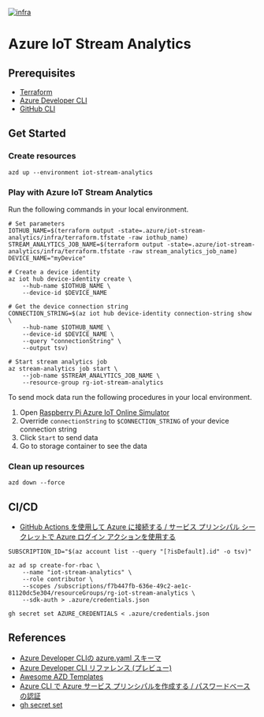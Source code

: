 [![infra](https://github.com/ks6088ts-labs/azure-iot-stream-analytics/workflows/infra/badge.svg)](https://github.com/ks6088ts-labs/azure-iot-stream-analytics/actions/workflows/infra.yml)

# Azure IoT Stream Analytics

## Prerequisites

- [Terraform](https://developer.hashicorp.com/terraform/tutorials/aws-get-started/install-cli)
- [Azure Developer CLI](https://learn.microsoft.com/ja-jp/azure/developer/azure-developer-cli/install-azd?tabs=localinstall%2Cwindows%2Cbrew)
- [GitHub CLI](https://cli.github.com/manual/installation)

## Get Started

### Create resources

```shell
azd up --environment iot-stream-analytics
```

### Play with Azure IoT Stream Analytics

Run the following commands in your local environment.

```shell
# Set parameters
IOTHUB_NAME=$(terraform output -state=.azure/iot-stream-analytics/infra/terraform.tfstate -raw iothub_name)
STREAM_ANALYTICS_JOB_NAME=$(terraform output -state=.azure/iot-stream-analytics/infra/terraform.tfstate -raw stream_analytics_job_name)
DEVICE_NAME="myDevice"

# Create a device identity
az iot hub device-identity create \
    --hub-name $IOTHUB_NAME \
    --device-id $DEVICE_NAME

# Get the device connection string
CONNECTION_STRING=$(az iot hub device-identity connection-string show \
    --hub-name $IOTHUB_NAME \
    --device-id $DEVICE_NAME \
    --query "connectionString" \
    --output tsv)

# Start stream analytics job
az stream-analytics job start \
    --job-name $STREAM_ANALYTICS_JOB_NAME \
    --resource-group rg-iot-stream-analytics
```

To send mock data run the following procedures in your local environment.
1. Open [Raspberry Pi Azure IoT Online Simulator](https://azure-samples.github.io/raspberry-pi-web-simulator/)
1. Override `connectionString` to `$CONNECTION_STRING` of your device connection string
1. Click `Start` to send data
1. Go to storage container to see the data

### Clean up resources

```shell
azd down --force
```

## CI/CD

- [GitHub Actions を使用して Azure に接続する / サービス プリンシパル シークレットで Azure ログイン アクションを使用する](https://learn.microsoft.com/ja-jp/azure/developer/github/connect-from-azure?tabs=azure-portal%2Clinux#use-the-azure-login-action-with-a-service-principal-secret)

```shell
SUBSCRIPTION_ID="$(az account list --query "[?isDefault].id" -o tsv)"

az ad sp create-for-rbac \
    --name "iot-stream-analytics" \
    --role contributor \
    --scopes /subscriptions/f7b447fb-636e-49c2-ae1c-81120dc5e304/resourceGroups/rg-iot-stream-analytics \
    --sdk-auth > .azure/credentials.json

gh secret set AZURE_CREDENTIALS < .azure/credentials.json
```

## References

- [Azure Developer CLIの azure.yaml スキーマ](https://learn.microsoft.com/ja-jp/azure/developer/azure-developer-cli/azd-schema)
- [Azure Developer CLI リファレンス (プレビュー)](https://learn.microsoft.com/ja-jp/azure/developer/azure-developer-cli/reference)
- [Awesome AZD Templates](https://azure.github.io/awesome-azd/)
- [Azure CLI で Azure サービス プリンシパルを作成する / パスワードベースの認証](https://learn.microsoft.com/ja-jp/cli/azure/create-an-azure-service-principal-azure-cli#password-based-authentication)
- [gh secret set](https://cli.github.com/manual/gh_secret_set)
